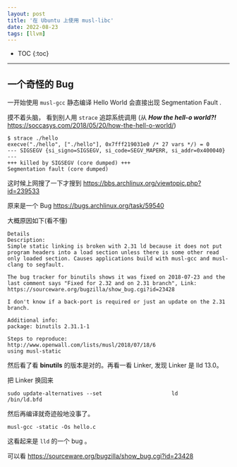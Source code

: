 ```yaml
---
layout: post
title: '在 Ubuntu 上使用 musl-libc'
date: 2022-08-23
tags: [llvm]
---
```


* TOC 
{:toc}

---

## 一个奇怪的 Bug

一开始使用 `musl-gcc` 静态编译 Hello World 会直接出现 Segmentation Fault .

摸不着头脑， 看到别人用 `strace` 追踪系统调用 (从 ***How the hell-o world?!*** <https://soccasys.com/2018/05/20/how-the-hell-o-world/>) 

```
$ strace ./hello
execve("./hello", ["./hello"], 0x7fff219031e0 /* 27 vars */) = 0
--- SIGSEGV {si_signo=SIGSEGV, si_code=SEGV_MAPERR, si_addr=0x400040} ---
+++ killed by SIGSEGV (core dumped) +++
Segmentation fault (core dumped)
```

这时候上网搜了一下才搜到 <https://bbs.archlinux.org/viewtopic.php?id=239533>

原来是一个 Bug <https://bugs.archlinux.org/task/59540>


大概原因如下(看不懂)

```
Details
Description:
Simple static linking is broken with 2.31 ld because it does not put program headers into a load section unless there is some other read only loaded section. Causes applications build with musl-gcc and musl-clang to segfault.

The bug tracker for binutils shows it was fixed on 2018-07-23 and the last comment says "Fixed for 2.32 and on 2.31 branch", Link:
https://sourceware.org/bugzilla/show_bug.cgi?id=23428

I don't know if a back-port is required or just an update on the 2.31 branch.

Additional info:
package: binutils 2.31.1-1

Steps to reproduce:
http://www.openwall.com/lists/musl/2018/07/18/6
using musl-static
````

然后看了看 **binutils** 的版本是对的。再看一看 Linker, 发现 Linker 是 lld 13.0。

把 Linker 换回来


```
sudo update-alternatives --set                      ld      /bin/ld.bfd
```

然后再编译就奇迹般地没事了。

```
musl-gcc -static -Os hello.c
```

这看起来是 `lld` 的一个 bug 。

可以看 <https://sourceware.org/bugzilla/show_bug.cgi?id=23428>

